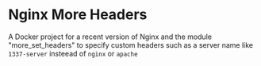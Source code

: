 # Nginx More Headers

A Docker project for a recent version of Nginx and the module "more_set_headers" to specify custom headers such as a server name like `1337-server` insteead of `nginx` or `apache`
